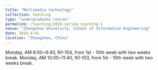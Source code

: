 ```yaml
---
title: "Multimedia technology"
collection: teaching
type: "undergraduate course"
permalink: /teaching/2019-spring-teaching-1
venue: "Zhengzhou University, School of Information Engineering"
date: 2019-0-01
location: "Zhengzhou, China"
---
```


Monday, AM 8:00~9:40, N1-104, from 1st - 10th week with two weeks break.
Monday, AM 10:00~11:40, N1-103, from 1st - 10th week with two weeks break.